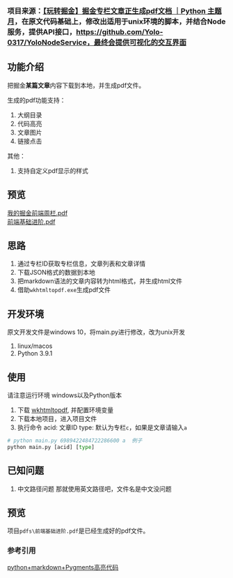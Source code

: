 ### 项目来源：[【玩转掘金】掘金专栏文章正生成pdf文档 ｜Python 主题月](https://juejin.cn/post/6990140519342932004)，在原文代码基础上，修改出适用于unix环境的脚本，并结合Node服务，提供API接口，https://github.com/Yolo-0317/YoloNodeService，最终会提供可视化的交互界面

## 功能介绍
把掘金**某篇文章**内容下载到本地，并生成pdf文件。

生成的pdf功能支持：
1. 大纲目录
2. 代码高亮
3. 文章图片
4. 链接点击

其他：
1. 支持自定义pdf显示的样式

## 预览
[我的掘金前端周栏.pdf](./pdfs/我的掘金前端周栏.pdf)     
[前端基础进阶.pdf](./pdfs/前端基础进阶.pdf)     

## 思路

1. 通过专栏ID获取专栏信息，文章列表和文章详情
2. 下载JSON格式的数据到本地
3. 把markdown语法的文章内容转为html格式，并生成html文件
4. 借助`wkhtmltopdf.exe`生成pdf文件



## 开发环境
原文开发文件是windows 10，将main.py进行修改，改为unix开发
1.  linux/macos
2.  Python 3.9.1

## 使用

请注意运行环境 windows以及Python版本

1. 下载 [wkhtmltopdf](https://wkhtmltopdf.org/), 并配置环境变量
2. 下载本地项目，进入项目文件
3. 执行命令 
acid: 文章ID
type: 默认为专栏`c`，如果是文章请输入`a`
```python   
# python main.py 6989422484722286600 a  例子
python main.py [acid] [type]

```

## 已知问题
1. 中文路径问题
    那就使用英文路径吧，文件名是中文没问题


## 预览
项目`pdfs\前端基础进阶.pdf`是已经生成好的pdf文件。


### 参考引用

[python+markdown+Pygments高亮代码](https://blog.csdn.net/JONE_WUQINGJIANG/article/details/100511760)
